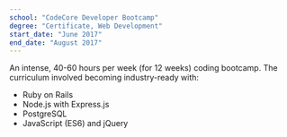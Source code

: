 ```yaml
---
school: "CodeCore Developer Bootcamp"
degree: "Certificate, Web Development"
start_date: "June 2017"
end_date: "August 2017"
---
```


An intense, 40-60 hours per week (for 12 weeks) coding bootcamp.
The curriculum involved becoming industry-ready with:

- Ruby on Rails
- Node.js with Express.js
- PostgreSQL
- JavaScript (ES6) and jQuery
